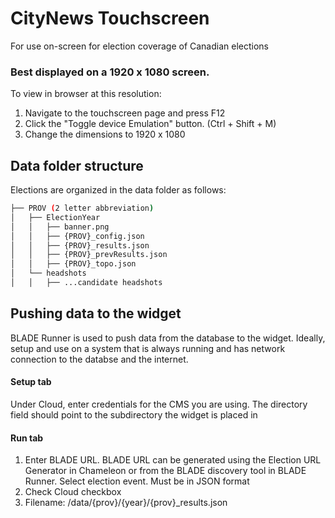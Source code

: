 # CityNews Touchscreen 

For use on-screen for election coverage of Canadian elections

### Best displayed on a 1920 x 1080 screen.

To view in browser at this resolution: 
1. Navigate to the touchscreen page and press F12
2. Click the "Toggle device Emulation" button. (Ctrl + Shift + M)
3. Change the dimensions to 1920 x 1080


## Data folder structure

Elections are organized in the data folder as follows: 

```bash
├── PROV (2 letter abbreviation)
│   ├── ElectionYear
│   │   ├── banner.png
│   │   ├── {PROV}_config.json
│   │   ├── {PROV}_results.json
│   │   ├── {PROV}_prevResults.json
│   │   ├── {PROV}_topo.json
│   └── headshots
│   │   ├── ...candidate headshots
```

## Pushing data to the widget

BLADE Runner is used to push data from the database to the widget. Ideally, setup and use on a system that is always running and has network connection to the databse and the internet.

#### Setup tab
Under Cloud, enter credentials for the CMS you are using. The directory field should point to the subdirectory the widget is placed in

#### Run tab
1. Enter BLADE URL. BLADE URL can be generated using the Election URL Generator in Chameleon or from the BLADE discovery tool in BLADE Runner. Select election event. Must be in JSON format
2. Check Cloud checkbox
3. Filename: /data/{prov}/{year}/{prov}_results.json


